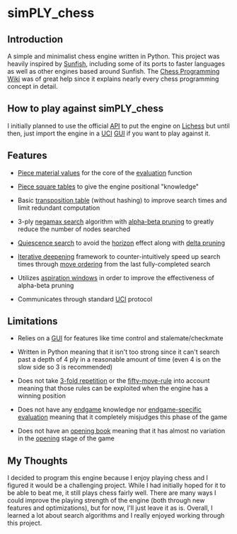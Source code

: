 # simPLY_chess

## Introduction

A simple and minimalist chess engine written in Python. This project was heavily inspired by [Sunfish](https://github.com/thomasahle/sunfish/tree/master), including some of its ports to faster languages as well as other engines based around Sunfish. The [Chess Programming Wiki](https://www.chessprogramming.org/Main_Page) was of great help since it explains nearly every chess programming concept in detail.

## How to play against simPLY_chess

 I initially planned to use the official [API](https://github.com/lichess-bot-devs/lichess-bot) to put the engine on [Lichess](https://lichess.org/) but until then, just import the engine in a [UCI](https://gist.github.com/DOBRO/2592c6dad754ba67e6dcaec8c90165bf) [GUI](https://www.chessprogramming.org/GUI) if you want to play against it.

## Features

- [Piece material values](https://www.chessprogramming.org/Point_Value) for the core of the [evaluation](https://www.chessprogramming.org/Evaluation) function

- [Piece square tables](https://www.chessprogramming.org/Piece-Square_Tables) to give the engine positional "knowledge"

- Basic [transposition table](https://www.chessprogramming.org/Transposition_Table) (without hashing) to improve search times and limit redundant computation

- 3-ply [negamax search](https://www.chessprogramming.org/Negamax) algorithm with [alpha-beta pruning](https://www.chessprogramming.org/Alpha-Beta) to greatly reduce the number of nodes searched

- [Quiescence search](https://www.chessprogramming.org/Quiescence_Search) to avoid the [horizon](https://www.chessprogramming.org/Horizon_Effect) effect along with [delta pruning](https://www.chessprogramming.org/Delta_Pruning)

- [Iterative deepening](https://www.chessprogramming.org/Iterative_Deepening) framework to counter-intuitively speed up search times through [move ordering](https://www.chessprogramming.org/Move_Ordering) from the last fully-completed search

- Utilizes [aspiration windows](https://www.chessprogramming.org/Aspiration_Windows) in order to improve the effectiveness of alpha-beta pruning

- Communicates through standard [UCI](https://gist.github.com/DOBRO/2592c6dad754ba67e6dcaec8c90165bf) protocol

## Limitations

- Relies on a [GUI](https://www.chessprogramming.org/GUI) for features like time control and stalemate/checkmate

- Written in Python meaning that it isn't too strong since it can't search past a depth of 4 ply in a reasonable amount of time (even 4 is on the slow side so 3 is recommended)

- Does not take [3-fold repetition](https://www.chessprogramming.org/Repetitions#Fide_Rule) or the [fifty-move-rule](https://www.chessprogramming.org/Fifty-move_Rule#Fide_Rule) into account meaning that those rules can be exploited when the engine has a winning position

- Does not have any [endgame](https://www.chessprogramming.org/Endgame) knowledge nor [endgame-specific evaluation](https://www.chessprogramming.org/Endgame#Evaluation) meaning that it completely misjudges this phase of the game

- Does not have an [opening book](https://www.chessprogramming.org/Opening_Book) meaning that it has almost no variation in the [opening](https://www.chessprogramming.org/Opening) stage of the game

## My Thoughts

I decided to program this engine because I enjoy playing chess and I figured it would be a challenging project. While I had initially hoped for it to be able to beat me, it still plays chess fairly well. There are many ways I could improve the playing strength of the engine (both through new features and optimizations), but for now, I'll just leave it as is. Overall, I learned a lot about search algorithms and I really enjoyed working through this project.
